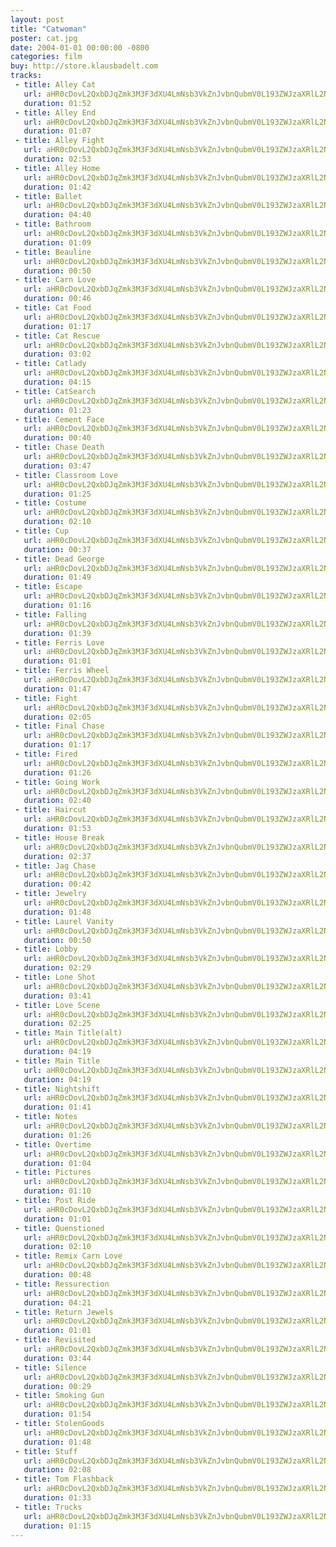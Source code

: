 ```yaml
---
layout: post
title: "Catwoman"
poster: cat.jpg
date: 2004-01-01 00:00:00 -0800
categories: film
buy: http://store.klausbadelt.com
tracks:
 - title: Alley Cat
   url: aHR0cDovL2QxbDJqZmk3M3F3dXU4LmNsb3VkZnJvbnQubmV0L193ZWJzaXRlL2NhdC9BbGxleSBDYXQubXAz
   duration: 01:52
 - title: Alley End
   url: aHR0cDovL2QxbDJqZmk3M3F3dXU4LmNsb3VkZnJvbnQubmV0L193ZWJzaXRlL2NhdC9BbGxleSBFbmQubXAz
   duration: 01:07
 - title: Alley Fight
   url: aHR0cDovL2QxbDJqZmk3M3F3dXU4LmNsb3VkZnJvbnQubmV0L193ZWJzaXRlL2NhdC9BbGxleSBGaWdodC5tcDM=
   duration: 02:53
 - title: Alley Home
   url: aHR0cDovL2QxbDJqZmk3M3F3dXU4LmNsb3VkZnJvbnQubmV0L193ZWJzaXRlL2NhdC9BbGxleSBIb21lLm1wMw==
   duration: 01:42
 - title: Ballet
   url: aHR0cDovL2QxbDJqZmk3M3F3dXU4LmNsb3VkZnJvbnQubmV0L193ZWJzaXRlL2NhdC9CYWxsZXQubXAz
   duration: 04:40
 - title: Bathroom
   url: aHR0cDovL2QxbDJqZmk3M3F3dXU4LmNsb3VkZnJvbnQubmV0L193ZWJzaXRlL2NhdC9CYXRocm9vbS5tcDM=
   duration: 01:09
 - title: Beauline
   url: aHR0cDovL2QxbDJqZmk3M3F3dXU4LmNsb3VkZnJvbnQubmV0L193ZWJzaXRlL2NhdC9CZWF1bGluZS5tcDM=
   duration: 00:50
 - title: Carn Love
   url: aHR0cDovL2QxbDJqZmk3M3F3dXU4LmNsb3VkZnJvbnQubmV0L193ZWJzaXRlL2NhdC9DYXJuIExvdmUubXAz
   duration: 00:46
 - title: Cat Food
   url: aHR0cDovL2QxbDJqZmk3M3F3dXU4LmNsb3VkZnJvbnQubmV0L193ZWJzaXRlL2NhdC9DYXQgRm9vZC5tcDM=
   duration: 01:17
 - title: Cat Rescue
   url: aHR0cDovL2QxbDJqZmk3M3F3dXU4LmNsb3VkZnJvbnQubmV0L193ZWJzaXRlL2NhdC9DYXQgUmVzY3VlLm1wMw==
   duration: 03:02
 - title: Catlady
   url: aHR0cDovL2QxbDJqZmk3M3F3dXU4LmNsb3VkZnJvbnQubmV0L193ZWJzaXRlL2NhdC9DYXRsYWR5Lm1wMw==
   duration: 04:15
 - title: CatSearch
   url: aHR0cDovL2QxbDJqZmk3M3F3dXU4LmNsb3VkZnJvbnQubmV0L193ZWJzaXRlL2NhdC9DYXRTZWFyY2gubXAz
   duration: 01:23
 - title: Cement Face
   url: aHR0cDovL2QxbDJqZmk3M3F3dXU4LmNsb3VkZnJvbnQubmV0L193ZWJzaXRlL2NhdC9DZW1lbnQgRmFjZS5tcDM=
   duration: 00:40
 - title: Chase Death
   url: aHR0cDovL2QxbDJqZmk3M3F3dXU4LmNsb3VkZnJvbnQubmV0L193ZWJzaXRlL2NhdC9DaGFzZSBEZWF0aC5tcDM=
   duration: 03:47
 - title: Classroom Love
   url: aHR0cDovL2QxbDJqZmk3M3F3dXU4LmNsb3VkZnJvbnQubmV0L193ZWJzaXRlL2NhdC9DbGFzc3Jvb20gTG92ZS5tcDM=
   duration: 01:25
 - title: Costume
   url: aHR0cDovL2QxbDJqZmk3M3F3dXU4LmNsb3VkZnJvbnQubmV0L193ZWJzaXRlL2NhdC9Db3N0dW1lLm1wMw==
   duration: 02:10
 - title: Cup
   url: aHR0cDovL2QxbDJqZmk3M3F3dXU4LmNsb3VkZnJvbnQubmV0L193ZWJzaXRlL2NhdC9DdXAubXAz
   duration: 00:37
 - title: Dead George
   url: aHR0cDovL2QxbDJqZmk3M3F3dXU4LmNsb3VkZnJvbnQubmV0L193ZWJzaXRlL2NhdC9EZWFkIEdlb3JnZS5tcDM=
   duration: 01:49
 - title: Escape
   url: aHR0cDovL2QxbDJqZmk3M3F3dXU4LmNsb3VkZnJvbnQubmV0L193ZWJzaXRlL2NhdC9Fc2NhcGUubXAz
   duration: 01:16
 - title: Falling
   url: aHR0cDovL2QxbDJqZmk3M3F3dXU4LmNsb3VkZnJvbnQubmV0L193ZWJzaXRlL2NhdC9GYWxsaW5nLm1wMw==
   duration: 01:39
 - title: Ferris Love
   url: aHR0cDovL2QxbDJqZmk3M3F3dXU4LmNsb3VkZnJvbnQubmV0L193ZWJzaXRlL2NhdC9GZXJyaXMgTG92ZS5tcDM=
   duration: 01:01
 - title: Ferris Wheel
   url: aHR0cDovL2QxbDJqZmk3M3F3dXU4LmNsb3VkZnJvbnQubmV0L193ZWJzaXRlL2NhdC9GZXJyaXMgV2hlZWwubXAz
   duration: 01:47
 - title: Fight
   url: aHR0cDovL2QxbDJqZmk3M3F3dXU4LmNsb3VkZnJvbnQubmV0L193ZWJzaXRlL2NhdC9GaWdodC5tcDM=
   duration: 02:05
 - title: Final Chase
   url: aHR0cDovL2QxbDJqZmk3M3F3dXU4LmNsb3VkZnJvbnQubmV0L193ZWJzaXRlL2NhdC9GaW5hbCBDaGFzZS5tcDM=
   duration: 01:17
 - title: Fired
   url: aHR0cDovL2QxbDJqZmk3M3F3dXU4LmNsb3VkZnJvbnQubmV0L193ZWJzaXRlL2NhdC9GaXJlZC5tcDM=
   duration: 01:26
 - title: Going Work
   url: aHR0cDovL2QxbDJqZmk3M3F3dXU4LmNsb3VkZnJvbnQubmV0L193ZWJzaXRlL2NhdC9Hb2luZyBXb3JrLm1wMw==
   duration: 02:40
 - title: Haircut
   url: aHR0cDovL2QxbDJqZmk3M3F3dXU4LmNsb3VkZnJvbnQubmV0L193ZWJzaXRlL2NhdC9IYWlyY3V0Lm1wMw==
   duration: 01:53
 - title: House Break
   url: aHR0cDovL2QxbDJqZmk3M3F3dXU4LmNsb3VkZnJvbnQubmV0L193ZWJzaXRlL2NhdC9Ib3VzZSBCcmVhay5tcDM=
   duration: 02:37
 - title: Jag Chase
   url: aHR0cDovL2QxbDJqZmk3M3F3dXU4LmNsb3VkZnJvbnQubmV0L193ZWJzaXRlL2NhdC9KYWcgQ2hhc2UubXAz
   duration: 00:42
 - title: Jewelry
   url: aHR0cDovL2QxbDJqZmk3M3F3dXU4LmNsb3VkZnJvbnQubmV0L193ZWJzaXRlL2NhdC9KZXdlbHJ5Lm1wMw==
   duration: 01:48
 - title: Laurel Vanity
   url: aHR0cDovL2QxbDJqZmk3M3F3dXU4LmNsb3VkZnJvbnQubmV0L193ZWJzaXRlL2NhdC9MYXVyZWwgVmFuaXR5Lm1wMw==
   duration: 00:50
 - title: Lobby
   url: aHR0cDovL2QxbDJqZmk3M3F3dXU4LmNsb3VkZnJvbnQubmV0L193ZWJzaXRlL2NhdC9Mb2JieS5tcDM=
   duration: 02:29
 - title: Lone Shot
   url: aHR0cDovL2QxbDJqZmk3M3F3dXU4LmNsb3VkZnJvbnQubmV0L193ZWJzaXRlL2NhdC9Mb25lIFNob3QubXAz
   duration: 03:41
 - title: Love Scene
   url: aHR0cDovL2QxbDJqZmk3M3F3dXU4LmNsb3VkZnJvbnQubmV0L193ZWJzaXRlL2NhdC9Mb3ZlIFNjZW5lLm1wMw==
   duration: 02:25
 - title: Main Title(alt)
   url: aHR0cDovL2QxbDJqZmk3M3F3dXU4LmNsb3VkZnJvbnQubmV0L193ZWJzaXRlL2NhdC9NYWluIFRpdGxlKGFsdCkubXAz
   duration: 04:19
 - title: Main Title
   url: aHR0cDovL2QxbDJqZmk3M3F3dXU4LmNsb3VkZnJvbnQubmV0L193ZWJzaXRlL2NhdC9NYWluIFRpdGxlLm1wMw==
   duration: 04:19
 - title: Nightshift 
   url: aHR0cDovL2QxbDJqZmk3M3F3dXU4LmNsb3VkZnJvbnQubmV0L193ZWJzaXRlL2NhdC9OaWdodHNoaWZ0Lm1wMw==
   duration: 01:41
 - title: Notes
   url: aHR0cDovL2QxbDJqZmk3M3F3dXU4LmNsb3VkZnJvbnQubmV0L193ZWJzaXRlL2NhdC9Ob3Rlcy5tcDM=
   duration: 01:26
 - title: Overtime
   url: aHR0cDovL2QxbDJqZmk3M3F3dXU4LmNsb3VkZnJvbnQubmV0L193ZWJzaXRlL2NhdC9PdmVydGltZS5tcDM=
   duration: 01:04
 - title: Pictures
   url: aHR0cDovL2QxbDJqZmk3M3F3dXU4LmNsb3VkZnJvbnQubmV0L193ZWJzaXRlL2NhdC9QaWN0dXJlcy5tcDM=
   duration: 01:10
 - title: Post Ride
   url: aHR0cDovL2QxbDJqZmk3M3F3dXU4LmNsb3VkZnJvbnQubmV0L193ZWJzaXRlL2NhdC9Qb3N0IFJpZGUubXAz
   duration: 01:01
 - title: Quenstioned
   url: aHR0cDovL2QxbDJqZmk3M3F3dXU4LmNsb3VkZnJvbnQubmV0L193ZWJzaXRlL2NhdC9RdWVuc3Rpb25lZC5tcDM=
   duration: 02:10
 - title: Remix Carn Love 
   url: aHR0cDovL2QxbDJqZmk3M3F3dXU4LmNsb3VkZnJvbnQubmV0L193ZWJzaXRlL2NhdC9SZW1peCBDYXJuIExvdmUubXAz
   duration: 00:48
 - title: Ressurection
   url: aHR0cDovL2QxbDJqZmk3M3F3dXU4LmNsb3VkZnJvbnQubmV0L193ZWJzaXRlL2NhdC9SZXNzdXJlY3Rpb24ubXAz
   duration: 04:21
 - title: Return Jewels
   url: aHR0cDovL2QxbDJqZmk3M3F3dXU4LmNsb3VkZnJvbnQubmV0L193ZWJzaXRlL2NhdC9SZXR1cm4gSmV3ZWxzLm1wMw==
   duration: 01:01
 - title: Revisited
   url: aHR0cDovL2QxbDJqZmk3M3F3dXU4LmNsb3VkZnJvbnQubmV0L193ZWJzaXRlL2NhdC9SZXZpc2l0ZWQubXAz
   duration: 03:44
 - title: Silence
   url: aHR0cDovL2QxbDJqZmk3M3F3dXU4LmNsb3VkZnJvbnQubmV0L193ZWJzaXRlL2NhdC9TaWxlbmNlLm1wMw==
   duration: 00:29
 - title: Smoking Gun
   url: aHR0cDovL2QxbDJqZmk3M3F3dXU4LmNsb3VkZnJvbnQubmV0L193ZWJzaXRlL2NhdC9TbW9raW5nIEd1bi5tcDM=
   duration: 01:54
 - title: StolenGoods
   url: aHR0cDovL2QxbDJqZmk3M3F3dXU4LmNsb3VkZnJvbnQubmV0L193ZWJzaXRlL2NhdC9TdG9sZW5Hb29kcy5tcDM=
   duration: 01:48
 - title: Stuff
   url: aHR0cDovL2QxbDJqZmk3M3F3dXU4LmNsb3VkZnJvbnQubmV0L193ZWJzaXRlL2NhdC9TdHVmZi5tcDM=
   duration: 02:08
 - title: Tom Flashback
   url: aHR0cDovL2QxbDJqZmk3M3F3dXU4LmNsb3VkZnJvbnQubmV0L193ZWJzaXRlL2NhdC9Ub20gRmxhc2hiYWNrLm1wMw==
   duration: 01:33
 - title: Trucks
   url: aHR0cDovL2QxbDJqZmk3M3F3dXU4LmNsb3VkZnJvbnQubmV0L193ZWJzaXRlL2NhdC9UcnVja3MubXAz
   duration: 01:15
---
```

